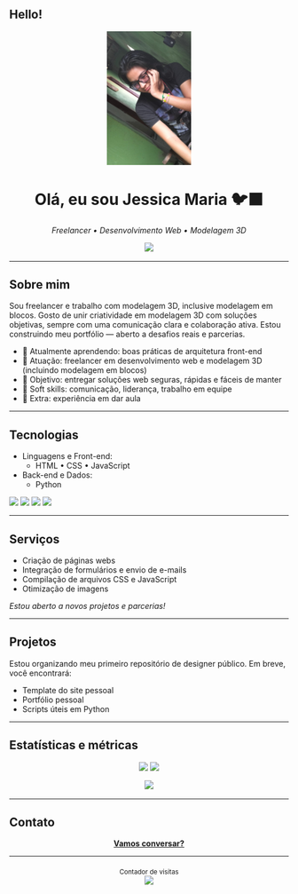 ## Hello!

<!-- Banner (opcional). Use sua imagem local ou remova este bloco -->
<p align="center">
  <img src="img-perfil.jpg" alt="Banner - Jessica Maria" width="30%" />
</p>

<h1 align="center">Olá, eu sou Jessica Maria 🐦‍⬛</h1>
<p align="center">
  <em>Freelancer • Desenvolvimento Web • Modelagem 3D</em>
</p>

<p align="center">
  <a href="mailto:jessicamarianunes59@gmail.com"><img src="https://img.shields.io/badge/Email-111111?style=for-the-badge&logo=gmail&logoColor=white" /></a>

---

## Sobre mim

Sou freelancer e trabalho com modelagem 3D, inclusive modelagem em blocos. 
Gosto de unir criatividade em modelagem 3D com soluções objetivas, sempre com uma comunicação clara e colaboração ativa. Estou construindo meu portfólio — aberto a desafios reais e parcerias.

- 🌱 Atualmente aprendendo: boas práticas de arquitetura front-end  
- 💼 Atuação: freelancer em desenvolvimento web e modelagem 3D (incluindo modelagem em blocos)  
- 🎯 Objetivo: entregar soluções web seguras, rápidas e fáceis de manter  
- 💬 Soft skills: comunicação, liderança, trabalho em equipe  
- 🐧 Extra: experiência em dar aula  

---

## Tecnologias

- Linguagens e Front-end:
  - HTML • CSS • JavaScript
- Back-end e Dados:
  - Python
<p>
  <img src="https://img.shields.io/badge/HTML5-E34F26?style=flat&logo=html5&logoColor=white" />
  <img src="https://img.shields.io/badge/CSS3-1572B6?style=flat&logo=css3&logoColor=white" />
  <img src="https://img.shields.io/badge/JavaScript-F7DF1E?style=flat&logo=javascript&logoColor=111" />
  <img src="https://img.shields.io/badge/Python-3776AB?style=flat&logo=python&logoColor=white" />
</p>

---

## Serviços

- Criação de páginas webs
- Integração de formulários e envio de e-mails
- Compilação de arquivos CSS e JavaScript
- Otimização de imagens


<p>
  <em>Estou aberto a novos projetos e parcerias!</em>
</p>

---

## Projetos

Estou organizando meu primeiro repositório de designer público. Em breve, você encontrará:

- Template do site pessoal
- Portfólio pessoal
- Scripts úteis em Python

---

## Estatísticas e métricas

<p align="center">
  <img height="170" src="https://github-readme-stats.vercel.app/api?username=MK-475&show_icons=true&theme=transparent&hide_border=true&rank_icon=github" />
  <img height="170" src="https://github-readme-stats.vercel.app/api/top-langs/?username=MK-475&layout=compact&theme=transparent&hide_border=true" />
</p>

<p align="center">
  <img src="https://streak-stats.demolab.com?user=MK-475&theme=transparent&hide_border=true" height="170" />
</p>

---

## Contato

<p align="center">
  <a href="mailto:jessicamarianunes59@gmail.com"><b>Vamos conversar?</b></a>
</p>

---

<p align="center">
  <sub>Contador de visitas</sub><br/>
  <img src="https://komarev.com/ghpvc/?username=MK-475&color=blueviolet&style=flat-square" />
</p>

<!--
Como usar:
1) Crie um repositório com o MESMO nome do seu usuário (AssassinoShinigami1987/AssassinoShinigami1987).
2) Salve este arquivo como README.md.
3) Confirme seu e-mail (acima usei josepaulo20030502@gmail.com) e ajuste se necessário.
4) Banner mantido usando assets/images/perfil.jpeg.
5) Atualize a seção "Projetos" assim que publicar algo novo.
-->

